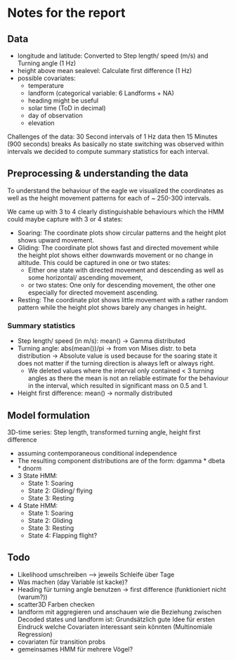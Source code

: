 # Notes for the report

## Data

* longitude and latitude: Converted to Step length/ speed (m/s) and Turning angle (1 Hz)
* height above mean sealevel: Calculate first difference (1 Hz)
* possible covariates:
  * temperature
  * landform (categorical variable: 6 Landforms + NA)
  * heading might be useful
  * solar time (ToD in decimal)
  * day of observation
  * elevation

Challenges of the data: 30 Second intervals of 1 Hz data then 15 Minutes (900 seconds) breaks
As basically no state switching was observed within intervals we decided to compute summary statistics for each interval.

## Preprocessing & understanding the data

To understand the behaviour of the eagle we visualized the coordinates as well as the height movement patterns for each of ~ 250-300 intervals.

We came up with 3 to 4 clearly distinguishable behaviours which the HMM could maybe capture with 3 or 4 states:

* Soaring: The coordinate plots show circular patterns and the height plot shows upward movement.
* Gliding: The coordinate plot shows fast and directed movement while the height plot shows either downwards movement or no change in altitude. This could be captured in one or two states:
  * Either one state with directed movement and descending as well as some horizontal/ ascending movement,
  * or two states: One only for descending movement, the other one especially for directed movement ascending.
* Resting: The coordinate plot shows little movement with a rather random pattern while the height plot shows barely any changes in height.


### Summary statistics

* Step length/ speed (in m/s): mean() &rarr; Gamma distributed
* Turning angle: abs(mean())/pi &rarr; from von Mises distr. to beta distribution
  &rarr; Absolute value is used because for the soaring state it does not matter if the turning direction is always left or always right.
  * We deleted values where the interval only contained < 3 turning angles as there the mean is not an reliable estimate for the behaviour in the interval, which resulted in significant mass on 0.5 and 1.
* Height first difference: mean() &rarr; normally distributed


## Model formulation

3D-time series: Step length, transformed turning angle, height first difference
* assuming contemporaneous conditional independence
* The resulting component distributions are of the form: dgamma * dbeta * dnorm
* 3 State HMM: 
  * State 1: Soaring
  * State 2: Gliding/ flying
  * State 3: Resting
* 4 State HMM:
  * State 1: Soaring
  * State 2: Gliding
  * State 3: Resting
  * State 4: Flapping flight?
  
## Todo
* Likelihood umschreiben --> jeweils Schleife über Tage
* Was machen (day Variable ist kacke)?
* Heading für turning angle benutzen -> first difference (funktioniert nicht (warum?))
* scatter3D Farben checken
* landform mit aggregieren und anschauen wie die Beziehung zwischen Decoded states und landform ist: Grundsätzlich gute Idee für ersten Eindruck welche Covariaten interessant sein könnten (Multinomiale Regression)
* covariaten für transition probs
* gemeinsames HMM für mehrere Vögel?

